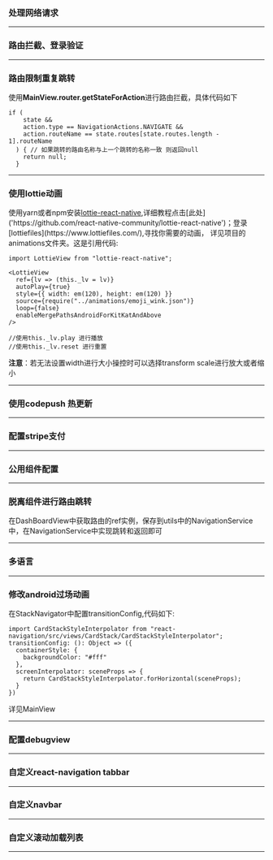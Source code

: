 ### 处理网络请求

---

### 路由拦截、登录验证

---

### 路由限制重复跳转

使用**MainView.router.getStateForAction**进行路由拦截，具体代码如下
```
if (
    state &&
    action.type == NavigationActions.NAVIGATE &&
    action.routeName == state.routes[state.routes.length - 1].routeName
  ) { // 如果跳转的路由名称与上一个跳转的名称一致 则返回null
    return null;
  }
```

---

### 使用lottie动画

使用yarn或者npm安装[lottie-react-native]('https://github.com/react-native-community/lottie-react-native'),详细教程点击[此处]('https://github.com/react-native-community/lottie-react-native')；登录[lottiefiles](https://www.lottiefiles.com/),寻找你需要的动画，
详见项目的animations文件夹。这是引用代码:
```
import LottieView from "lottie-react-native";

<LottieView
  ref={lv => (this._lv = lv)}
  autoPlay={true}
  style={{ width: em(120), height: em(120) }}
  source={require("../animations/emoji_wink.json")}
  loop={false}
  enableMergePathsAndroidForKitKatAndAbove
/>

//使用this._lv.play 进行播放
//使用this._lv.reset 进行重置

```
**注意**：若无法设置width进行大小操控时可以选择transform scale进行放大或者缩小

---

### 使用codepush 热更新

---

### 配置stripe支付

---

### 公用组件配置

---

### 脱离组件进行路由跳转

在DashBoardView中获取路由的ref实例，保存到utils中的NavigationService中，在NavigationService中实现跳转和返回即可

---

### 多语言

---

### 修改android过场动画

在StackNavigator中配置transitionConfig,代码如下:
```
import CardStackStyleInterpolator from "react-navigation/src/views/CardStack/CardStackStyleInterpolator";  
transitionConfig: (): Object => ({
  containerStyle: {
    backgroundColor: "#fff"
  },
  screenInterpolator: sceneProps => {
    return CardStackStyleInterpolator.forHorizontal(sceneProps);
  }
})
```
详见MainView

---

### 配置debugview

---

### 自定义react-navigation tabbar

---

### 自定义navbar

---

### 自定义滚动加载列表

---